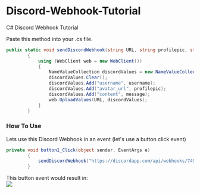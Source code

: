 # Discord-Webhook-Tutorial
C# Discord Webhook Tutorial

Paste this method into your .cs file. 
```csharp
public static void sendDiscordWebhook(string URL, string profilepic, string username, string message)
        {
            using (WebClient web = new WebClient())
            {
                NameValueCollection discordValues = new NameValueCollection();
                discordValues.Clear();
                discordValues.Add("username", username);
                discordValues.Add("avatar_url", profilepic);
                discordValues.Add("content", message);
                web.UploadValues(URL, discordValues);
            }
        }
```

<h3>How To Use</h3>
Lets use this Discord Webhook in an event (let's use a button click event)

```csharp
private void button1_Click(object sender, EventArgs e)
        {
            sendDiscordWebhook("https://discordapp.com/api/webhooks/749445508849860740/b_6Xv2hnhyqnWahXiAPefSv_s5cNXPZ8mg4sw4dnvrX5PUVaqjHY9Rqglfc9v5WFOLfM", "https://i.imgur.com/b2gkIWC.png", "John Doe", "Test Message")
        }
```
This button event would result in: <br>
![](https://i.imgur.com/EyWRUPj.png)
